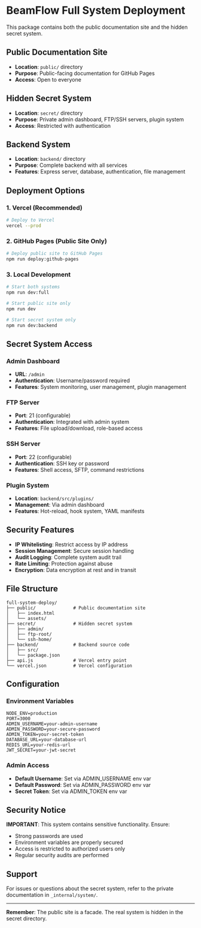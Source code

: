 # BeamFlow Full System Deployment

This package contains both the public documentation site and the hidden secret system.

##  Public Documentation Site
- **Location**: `public/` directory
- **Purpose**: Public-facing documentation for GitHub Pages
- **Access**: Open to everyone

##  Hidden Secret System
- **Location**: `secret/` directory  
- **Purpose**: Private admin dashboard, FTP/SSH servers, plugin system
- **Access**: Restricted with authentication

##  Backend System
- **Location**: `backend/` directory
- **Purpose**: Complete backend with all services
- **Features**: Express server, database, authentication, file management

##  Deployment Options

### 1. Vercel (Recommended)
```bash
# Deploy to Vercel
vercel --prod
```

### 2. GitHub Pages (Public Site Only)
```bash
# Deploy public site to GitHub Pages
npm run deploy:github-pages
```

### 3. Local Development
```bash
# Start both systems
npm run dev:full

# Start public site only
npm run dev

# Start secret system only  
npm run dev:backend
```

##  Secret System Access

### Admin Dashboard
- **URL**: `/admin`
- **Authentication**: Username/password required
- **Features**: System monitoring, user management, plugin management

### FTP Server
- **Port**: 21 (configurable)
- **Authentication**: Integrated with admin system
- **Features**: File upload/download, role-based access

### SSH Server  
- **Port**: 22 (configurable)
- **Authentication**: SSH key or password
- **Features**: Shell access, SFTP, command restrictions

### Plugin System
- **Location**: `backend/src/plugins/`
- **Management**: Via admin dashboard
- **Features**: Hot-reload, hook system, YAML manifests

##  Security Features

- **IP Whitelisting**: Restrict access by IP address
- **Session Management**: Secure session handling
- **Audit Logging**: Complete system audit trail
- **Rate Limiting**: Protection against abuse
- **Encryption**: Data encryption at rest and in transit

##  File Structure

```
full-system-deploy/
├── public/              # Public documentation site
│   ├── index.html
│   └── assets/
├── secret/              # Hidden secret system
│   ├── admin/
│   ├── ftp-root/
│   └── ssh-home/
├── backend/             # Backend source code
│   ├── src/
│   └── package.json
├── api.js               # Vercel entry point
└── vercel.json          # Vercel configuration
```

##  Configuration

### Environment Variables
```env
NODE_ENV=production
PORT=3000
ADMIN_USERNAME=your-admin-username
ADMIN_PASSWORD=your-secure-password
ADMIN_TOKEN=your-secret-token
DATABASE_URL=your-database-url
REDIS_URL=your-redis-url
JWT_SECRET=your-jwt-secret
```

### Admin Access
- **Default Username**: Set via ADMIN_USERNAME env var
- **Default Password**: Set via ADMIN_PASSWORD env var
- **Secret Token**: Set via ADMIN_TOKEN env var

##  Security Notice

 **IMPORTANT**: This system contains sensitive functionality. Ensure:
- Strong passwords are used
- Environment variables are properly secured
- Access is restricted to authorized users only
- Regular security audits are performed

##  Support

For issues or questions about the secret system, refer to the private documentation in `_internal/system/`.

---

**Remember**: The public site is a facade. The real system is hidden in the secret directory.
